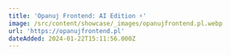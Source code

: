 ```yaml
---
title: 'Opanuj Frontend: AI Edition ⚡️'
image: /src/content/showcase/_images/opanujfrontend.pl.webp
url: 'https://opanujfrontend.pl'
dateAdded: 2024-01-22T15:11:56.000Z
---
```


